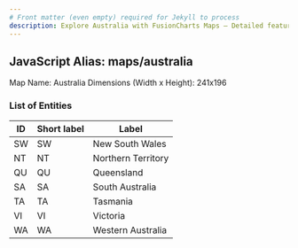 ```yaml
---
# Front matter (even empty) required for Jekyll to process
description: Explore Australia with FusionCharts Maps – Detailed features for seamless integration. Try now & enhance your data visualization today! 
---
```


## JavaScript Alias: maps/australia

Map Name: Australia
Dimensions (Width x Height): 241x196

### List of Entities

| ID  | Short label | Label              |
| --- | ----------- | ------------------ |
| SW  | SW          | New South Wales    |
| NT  | NT          | Northern Territory |
| QU  | QU          | Queensland         |
| SA  | SA          | South Australia    |
| TA  | TA          | Tasmania           |
| VI  | VI          | Victoria           |
| WA  | WA          | Western Australia  |
